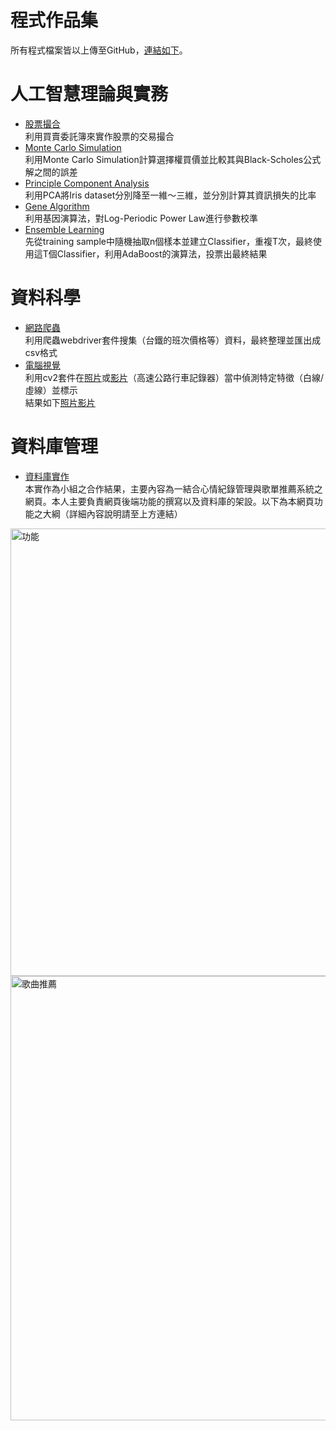 # 程式作品集
所有程式檔案皆以上傳至GitHub，[連結如下](https://github.com/HanWorld0513/MyProjectsRepo.git)。
# 人工智慧理論與實務 #
* [股票撮合](股票撮合.py)
	<br> 利用買賣委託簿來實作股票的交易撮合
* [Monte Carlo Simulation](MonteCarlo.py)
	<br> 利用Monte Carlo Simulation計算選擇權買價並比較其與Black-Scholes公式解之間的誤差
* [Principle Component Analysis](PCA.py)
	<br> 利用PCA將Iris dataset分別降至一維～三維，並分別計算其資訊損失的比率
* [Gene Algorithm](GeneAlgo.py)
	<br> 利用基因演算法，對Log-Periodic Power Law進行參數校準
* [Ensemble Learning](EL_AdaBoost.py)
	<br> 先從training sample中隨機抽取n個樣本並建立Classifier，重複T次，最終使用這T個Classifier，利用AdaBoost的演算法，投票出最終結果

# 資料科學 #
* [網路爬蟲](webdriver.py)
	<br> 利用爬蟲webdriver套件搜集（台鐵的班次價格等）資料，最終整理並匯出成csv格式
* [電腦視覺](ComputerVision.ipynb)
	<br> 利用cv2套件在[照片](road.jpg)或[影片](road.mp4)（高速公路行車記錄器）當中偵測特定特徵（白線/虛線）並標示
	<br> 結果如下[照片](road_after.jpg)[影片](road_after.mp4)

# 資料庫管理 #
* [資料庫實作](資料庫實作.pdf)
<br> 本實作為小組之合作結果，主要內容為一結合心情紀錄管理與歌單推薦系統之網頁。本人主要負責網頁後端功能的撰寫以及資料庫的架設。以下為本網頁功能之大綱（詳細內容說明請至上方連結）

<img width="716" alt="功能" src="https://user-images.githubusercontent.com/119310335/204280659-46a3f62d-6a9c-4d0d-b528-832b005266cb.png">

<img width="711" alt="歌曲推薦" src="https://user-images.githubusercontent.com/119310335/204280740-00d3abe9-d301-4b07-a39a-7dc92b73805c.png">


